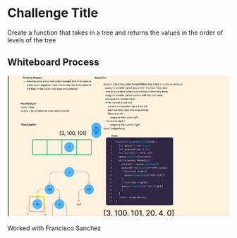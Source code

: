 # Challenge Title

Create a function that takes in a tree and returns the values in the order of levels of the tree

## Whiteboard Process

![WhiteBoard](../assets/white-17.png)

Worked with Francisco Sanchez

